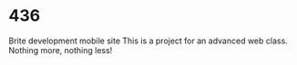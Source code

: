 436
===

Brite development mobile site
This is a project for an advanced web class. Nothing more, nothing less!
